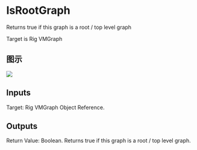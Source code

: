 # IsRootGraph

Returns true if this graph is a root / top level graph

Target is Rig VMGraph

## 图示

![]($-20221218-20443922.png)

## Inputs

Target: Rig VMGraph Object Reference.  

## Outputs

Return Value: Boolean. Returns true if this graph is a root / top level graph.

